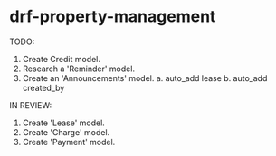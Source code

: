 # drf-property-management
TODO:
1. Create Credit model.
2. Research a 'Reminder' model.
3. Create an 'Announcements' model.
    a.  auto_add lease
    b.  auto_add created_by


IN REVIEW:
1) Create 'Lease' model.
2) Create 'Charge' model.
3) Create 'Payment' model.